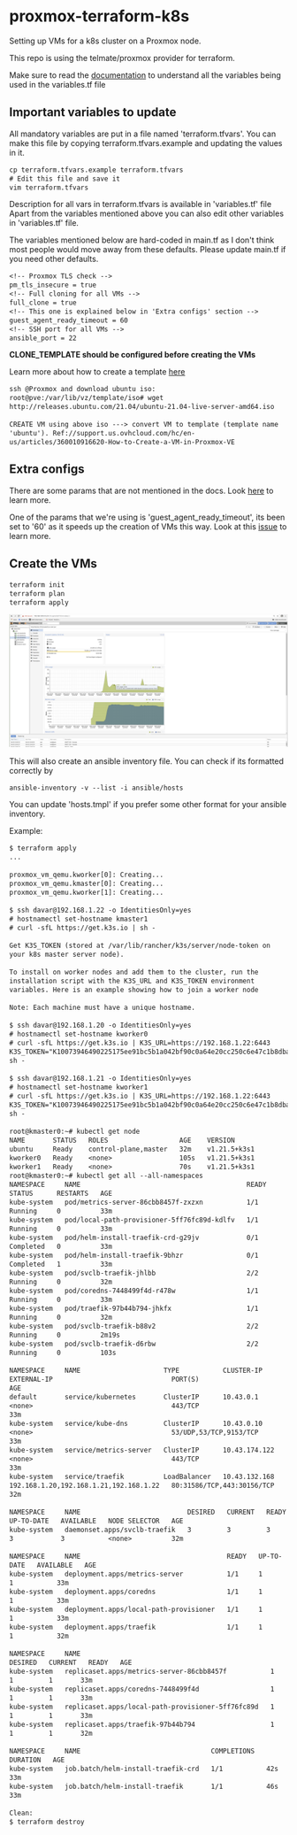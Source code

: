 ﻿# proxmox-terraform-k8s
 
Setting up VMs for a k8s cluster on a Proxmox node.

This repo is using the telmate/proxmox provider for terraform.

Make sure to read the [documentation](https://registry.terraform.io/providers/Telmate/proxmox/latest/docs) to understand all the variables being used in the variables.tf file

## Important variables to update

All mandatory variables are put in a file named 'terraform.tfvars'.
You can make this file by copying terraform.tfvars.example and updating the values in it.
```
cp terraform.tfvars.example terraform.tfvars
# Edit this file and save it
vim terraform.tfvars
```
Description for all vars in terraform.tfvars is available in 'variables.tf' file
Apart from the variables mentioned above you can also edit other variables in 'variables.tf' file.

The variables mentioned below are hard-coded in main.tf as I don't think most people would move away from these defaults. Please update main.tf if you need other defaults.

```
<!-- Proxmox TLS check -->
pm_tls_insecure = true
<!-- Full cloning for all VMs -->
full_clone = true
<!-- This one is explained below in 'Extra configs' section -->
guest_agent_ready_timeout = 60
<!-- SSH port for all VMs -->
ansible_port = 22
```

**CLONE_TEMPLATE should be configured before creating the VMs**

Learn more about how to create a template [here](https://pve.proxmox.com/wiki/VM_Templates_and_Clones#Create_VM_Template)
```
ssh @Proxmox and download ubuntu iso:
root@pve:/var/lib/vz/template/iso# wget http://releases.ubuntu.com/21.04/ubuntu-21.04-live-server-amd64.iso

CREATE VM using above iso ---> convert VM to template (template name 'ubuntu'). Ref://support.us.ovhcloud.com/hc/en-us/articles/360010916620-How-to-Create-a-VM-in-Proxmox-VE

```
## Extra configs
There are some params that are not mentioned in the docs. Look [here](https://github.com/Telmate/terraform-provider-proxmox/blob/master/proxmox/resource_vm_qemu.go) to learn more.

One of the params that we're using is 'guest_agent_ready_timeout', its been set to '60' as it speeds up the creation of VMs this way. Look at this [issue](https://github.com/Telmate/terraform-provider-proxmox/issues/325) to learn more.

## Create the VMs
```
terraform init
terraform plan
terraform apply
```

<img src="pictures/proxmox-k8s.png?raw=true" width="900">

This will also create an ansible inventory file. You can check if its formatted correctly by
```
ansible-inventory -v --list -i ansible/hosts
```

You can update 'hosts.tmpl' if you prefer some other format for your ansible inventory.

Example:

```
$ terraform apply 
...

proxmox_vm_qemu.kworker[0]: Creating...
proxmox_vm_qemu.kmaster[0]: Creating...
proxmox_vm_qemu.kworker[1]: Creating...

$ ssh davar@192.168.1.22 -o IdentitiesOnly=yes
# hostnamectl set-hostname kmaster1
# curl -sfL https://get.k3s.io | sh -

Get K3S_TOKEN (stored at /var/lib/rancher/k3s/server/node-token on your k8s master server node).

To install on worker nodes and add them to the cluster, run the installation script with the K3S_URL and K3S_TOKEN environment variables. Here is an example showing how to join a worker node

Note: Each machine must have a unique hostname.

$ ssh davar@192.168.1.20 -o IdentitiesOnly=yes
# hostnamectl set-hostname kworker0
# curl -sfL https://get.k3s.io | K3S_URL=https://192.168.1.22:6443 K3S_TOKEN="K10073946490225175ee91bc5b1a042bf90c0a64e20cc250c6e47c1b8dbaf4ba4f9::server:eb7864f8e04971d7be27299f340fdeaf" sh -

$ ssh davar@192.168.1.21 -o IdentitiesOnly=yes
# hostnamectl set-hostname kworker1
# curl -sfL https://get.k3s.io | K3S_URL=https://192.168.1.22:6443 K3S_TOKEN="K10073946490225175ee91bc5b1a042bf90c0a64e20cc250c6e47c1b8dbaf4ba4f9::server:eb7864f8e04971d7be27299f340fdeaf" sh -

root@kmaster0:~# kubectl get node
NAME       STATUS   ROLES                  AGE    VERSION
ubuntu     Ready    control-plane,master   32m    v1.21.5+k3s1
kworker0   Ready    <none>                 105s   v1.21.5+k3s1
kworker1   Ready    <none>                 70s    v1.21.5+k3s1
root@kmaster0:~# kubectl get all --all-namespaces
NAMESPACE     NAME                                          READY   STATUS      RESTARTS   AGE
kube-system   pod/metrics-server-86cbb8457f-zxzxn           1/1     Running     0          33m
kube-system   pod/local-path-provisioner-5ff76fc89d-kdlfv   1/1     Running     0          33m
kube-system   pod/helm-install-traefik-crd-g29jv            0/1     Completed   0          33m
kube-system   pod/helm-install-traefik-9bhzr                0/1     Completed   1          33m
kube-system   pod/svclb-traefik-jhlbb                       2/2     Running     0          32m
kube-system   pod/coredns-7448499f4d-r478w                  1/1     Running     0          33m
kube-system   pod/traefik-97b44b794-jhkfx                   1/1     Running     0          32m
kube-system   pod/svclb-traefik-b88v2                       2/2     Running     0          2m19s
kube-system   pod/svclb-traefik-d6rbw                       2/2     Running     0          103s

NAMESPACE     NAME                     TYPE           CLUSTER-IP      EXTERNAL-IP                              PORT(S)                      AGE
default       service/kubernetes       ClusterIP      10.43.0.1       <none>                                   443/TCP                      33m
kube-system   service/kube-dns         ClusterIP      10.43.0.10      <none>                                   53/UDP,53/TCP,9153/TCP       33m
kube-system   service/metrics-server   ClusterIP      10.43.174.122   <none>                                   443/TCP                      33m
kube-system   service/traefik          LoadBalancer   10.43.132.168   192.168.1.20,192.168.1.21,192.168.1.22   80:31586/TCP,443:30156/TCP   32m

NAMESPACE     NAME                           DESIRED   CURRENT   READY   UP-TO-DATE   AVAILABLE   NODE SELECTOR   AGE
kube-system   daemonset.apps/svclb-traefik   3         3         3       3            3           <none>          32m

NAMESPACE     NAME                                     READY   UP-TO-DATE   AVAILABLE   AGE
kube-system   deployment.apps/metrics-server           1/1     1            1           33m
kube-system   deployment.apps/coredns                  1/1     1            1           33m
kube-system   deployment.apps/local-path-provisioner   1/1     1            1           33m
kube-system   deployment.apps/traefik                  1/1     1            1           32m

NAMESPACE     NAME                                                DESIRED   CURRENT   READY   AGE
kube-system   replicaset.apps/metrics-server-86cbb8457f           1         1         1       33m
kube-system   replicaset.apps/coredns-7448499f4d                  1         1         1       33m
kube-system   replicaset.apps/local-path-provisioner-5ff76fc89d   1         1         1       33m
kube-system   replicaset.apps/traefik-97b44b794                   1         1         1       32m

NAMESPACE     NAME                                 COMPLETIONS   DURATION   AGE
kube-system   job.batch/helm-install-traefik-crd   1/1           42s        33m
kube-system   job.batch/helm-install-traefik       1/1           46s        33m

Clean:
$ terraform destroy 
```

